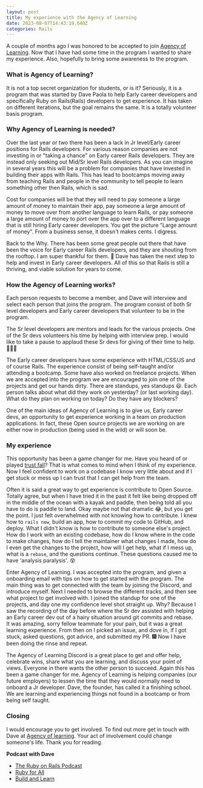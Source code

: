 ```yaml
---
layout: post
title: My experience with the Agency of Learning
date: 2023-08-07T14:43:19.640Z
categories: Rails
---
```

A couple of months ago I was honored to be accepted to join [Agency of Learning](https://agencyoflearning.com). Now that I have had some time in the program I wanted to share my experience. Also, hopefully to bring some awareness to the program. 

### What is Agency of Learning?

It is not a top secret organization for students, or is it? Seriously, it is a program that was started by Dave Paola to help Early career developers and specifically Ruby on Rails(Rails) developers to get experience. It has taken on different iterations, but the goal remains the same. It is a totally volunteer basis program.

### Why Agency of Learning is needed?

Over the last year or two there has been a lack in Jr level/Early career positions for Rails developers. For various reason companies are not investing in or "taking a chance" on Early career Rails developers. They are instead only seeking out Mid/Sr level Rails developers. As you can imagine in several years this will be a problem for companies that have invested in building their apps with Rails. This has lead to bootcamps moving away from teaching Rails and people in the community to tell people to learn something other then Rails, which is sad. 

Cost for companies will be that they will need to pay someone a large amount of money to maintain their app, pay someone a large amount of money to move over from another language to learn Rails, or pay someone a large amount of money to port over the app over to a different language that is still hiring Early career developers. You get the picture "Large amount of money". From a business sense, it doesn't makes cents. I digress. 

Back to the Why. There has been some great people out there that have been the voice for Early career Rails developers, and they are shouting from the rooftop. I am super thankful for them. :hugs: Dave has taken the next step to help and invest in Early career developers. All of this so that Rails is still a thriving, and viable solution for years to come.

### How the Agency of Learning works?

Each person requests to become a member, and Dave will interview and select each person that joins the program. The program consist of both Sr level developers and Early career developers that volunteer to be in the program. 

The Sr level developers are mentors and leads for the various projects. One of the Sr devs volunteers his time by helping with interview prep. I would like to take a pause to applaud these Sr devs for giving of their time to help. 👏👏👏

The Early career developers have some experience with HTML/CSS/JS and of course Rails. The experience consist of being self-taught and/or attending a bootcamp. Some have also worked on freelance projects. When we are accepted into the program we are encouraged to join one of the projects and get our hands dirty. There are standups, yes standups 😃. Each person talks about what did they work on yesterday? (or last working day). What do they plan on working on today? Do they have any blockers?

One of the main ideas of Agency of Learning is to give us, Early career devs, an opportunity to get experience working in a team on production applications. In fact, these Open source projects we are working on are either now in production (being used in the wild) or will soon be.

### My experience

This opportunity has been a game changer for me. Have you heard of or played [trust fall](https://en.wikipedia.org/wiki/Trust_fall)? That is what comes to mind when I think of my experience. Now I feel confident to work on a codebase I know very little about and if I get stuck or mess up I can trust that I can get help from the team. 

Often it is said a great way to get experience is contribute to Open Source. Totally agree, but when I have tried it in the past it felt like being dropped off in the middle of the ocean with a kayak and paddle, then being told all you have to do is paddle to land. Okay maybe not that dramatic 😂, but you get the point. I just felt overwhelmed with not knowing how to contribute. I knew how to `rails new`, build an app, how to commit my code to GitHub, and deploy. What I didn't know is how to contribute to someone else's project. How do I work with an existing codebase, how do I know where in the code to make changes, how do I tell the maintainer what changes I made, how do I even get the changes to the project, how will I get help, what if I mess up, what is a `rebase`, and the questions continue. These questions caused me to have 'analysis paralysis'. 😵

Enter Agency of Learning. I was accepted into the program, and given a onboarding email with tips on how to get started with the program. The main thing was to get connected with the team by joining the Discord, and introduce myself. Next I needed to browse the different tracks, and then see what project to get involved with. I joined the standup for one of the projects, and day one my confidence level shot straight up. Why? Because I saw the recording of the day before where the Sr dev assisted with helping an Early career dev out of a hairy situation around git commits and rebase. It was amazing, sorry fellow teammate for your pain, but it was a great learning experience. From then on I picked an issue, and dove in, if I got stuck, asked questions, got advice, and submitted my PR. :fireworks: Now I have been doing the rinse and repeat. 

The Agency of Learning Discord is a great place to get and offer help, celebrate wins, share what you are learning, and discuss your point of views. Everyone in there wants the other person to succeed. Again this has been a game changer for me. Agency of Learning is helping companies (our future employers) to lessen the time that they would normally need to onboard a Jr developer. Dave, the founder, has called it a finishing school. We are learning and experiencing things not found in a bootcamp or from being self taught.

### Closing

I would encourage you to get involved. To find out more get in touch with Dave at [Agency of learning](https://agencyoflearning.com/). Your act of involvement could change someone's life. Thank you for reading.

**Podcast with Dave**
- [The Ruby on Rails Podcast](https://www.therubyonrailspodcast.com/442) 
- [Ruby for All](https://podcasts.apple.com/us/podcast/the-agency-of-learning-with-dave-paola/id1636775711?i=1000607693331) 
- [Build and Learn](https://podcasts.apple.com/us/podcast/build-and-learn/id1638387281?i=1000616703672)

